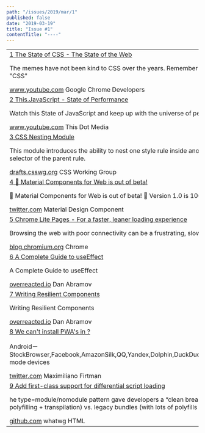 ```yaml
---
path: "/issues/2019/mar/1"
published: false
date: "2019-03-19"
title: "Issue #1"
contentTitle: "----"
---
```

<center>
	<table align="center" border="0" cellspacing="0" width="100%" height="100%" cellpadding="0">
    <tbody>
				<tr>
					<td>
            <div class="issue__content">
              <a href="https://www.youtube.com/watch?v=3LxyRuZxs2w" target="_blank" rel="noopener noreferrer">
                <span class="issue__counter">1</span>
                <span class="issue__content-title">The State of CSS - The State of the Web</span>
              </a>
							<p class="issue__content-desc">The memes have not been kind to CSS over the years. Remember the gif of Peter Griffin fighting with the blinds, captioned "CSS"</p>
							<div class="issue__content-info"><a href="https://www.youtube.com/watch?v=3LxyRuZxs2w" target="_blank" rel="noopener noreferrer">www.youtube.com</a> <span>Google Chrome Developers</span></div>
						</div>
					</td>
				</tr>
				<tr>
					<td>
            <div class="issue__content">
              <a href="https://www.youtube.com/watch?v=No-9LFAJN3o" target="_blank" rel="noopener noreferrer">
                <span class="issue__counter">2</span>
                <span class="issue__content-title">This.JavaScript - State of Performance</span>
              </a>
							<p class="issue__content-desc">Watch this State of JavaScript and keep up with the universe of performance.</p>
							<div class="issue__content-info"><a href="https://www.youtube.com/watch?v=No-9LFAJN3o" target="_blank" rel="noopener noreferrer">www.youtube.com</a> <span>This Dot Media</span></div>
						</div>
					</td>
				</tr>
				<tr>
					<td>
            <div class="issue__content">
              <a href="https://drafts.csswg.org/css-nesting-1/" target="_blank" rel="noopener noreferrer">
                <span class="issue__counter">3</span>
                <span class="issue__content-title">CSS Nesting Module</span>
              </a>
							<p class="issue__content-desc">This module introduces the ability to nest one style rule inside another, with the selector of the child rule relative to the selector of the parent rule.</p>
							<div class="issue__content-info"><a href="https://drafts.csswg.org/css-nesting-1/" target="_blank" rel="noopener noreferrer">drafts.csswg.org</a> <span>CSS Working Group</span></div>
						</div>
					</td>
				</tr>
				<tr>
					<td>
            <div class="issue__content">
              <a href="https://twitter.com/materialdesign/status/1105151403071287305" target="_blank" rel="noopener noreferrer">
                <span class="issue__counter">4</span>
                <span class="issue__content-title">📢 Material Components for Web is out of beta!</span>
              </a>
							<p class="issue__content-desc">📢 Material Components for Web is out of beta! 🎉 Version 1.0 is 100% #TypeScript.</p>
							<div class="issue__content-info"><a href="https://twitter.com/materialdesign/status/1105151403071287305" target="_blank" rel="noopener noreferrer">twitter.com</a> <span>Material Design Component</span></div>
						</div>
					</td>
				</tr>
				<tr>
					<td>
            <div class="issue__content">
              <a href="https://blog.chromium.org/2019/03/chrome-lite-pages-for-faster-leaner.html" target="_blank" rel="noopener noreferrer">
                <span class="issue__counter">5</span>
                <span class="issue__content-title">Chrome Lite Pages - For a faster, leaner loading experience</span>
              </a>
							<p class="issue__content-desc">Browsing the web with poor connectivity can be a frustrating, slow, and expensive experience.</p>
							<div class="issue__content-info"><a href="https://blog.chromium.org/2019/03/chrome-lite-pages-for-faster-leaner.html" target="_blank" rel="noopener noreferrer">blog.chromium.org</a> <span>Chrome</span></div>
						</div>
					</td>
				</tr>
				<tr>
					<td>
            <div class="issue__content">
              <a href="https://overreacted.io/a-complete-guide-to-useeffect/" target="_blank" rel="noopener noreferrer">
                <span class="issue__counter">6</span>
                <span class="issue__content-title">A Complete Guide to useEffect</span>
              </a>
							<p class="issue__content-desc">A Complete Guide to useEffect</p>
							<div class="issue__content-info"><a href="https://overreacted.io/a-complete-guide-to-useeffect/" target="_blank" rel="noopener noreferrer">overreacted.io</a> <span>Dan Abramov</span></div>
						</div>
					</td>
				</tr>
				<tr>
					<td>
            <div class="issue__content">
              <a href="https://overreacted.io/writing-resilient-components/" target="_blank" rel="noopener noreferrer">
                <span class="issue__counter">7</span>
                <span class="issue__content-title">Writing Resilient Components</span>
              </a>
							<p class="issue__content-desc">Writing Resilient Components</p>
							<div class="issue__content-info"><a href="https://overreacted.io/writing-resilient-components/" target="_blank" rel="noopener noreferrer">overreacted.io</a> <span>Dan Abramov</span></div>
						</div>
					</td>
				</tr>
				<tr>
					<td>
            <div class="issue__content">
              <a href="https://twitter.com/firt/status/1105858523362140160" target="_blank" rel="noopener noreferrer">
                <span class="issue__counter">8</span>
                <span class="issue__content-title">We can't install PWA's in ?</span>
              </a>
							<p class="issue__content-desc">Android－StockBrowser,Facebook,AmazonSilk,QQ,Yandex,Dolphin,DuckDuckGo,FirefoxFocus,OperaTouch,OperaMini,WebView,Kiosk mode devices</p>
							<div class="issue__content-info"><a href="https://twitter.com/firt/status/1105858523362140160" target="_blank" rel="noopener noreferrer">twitter.com</a> <span>
Maximiliano Firtman</span></div>
						</div>
					</td>
				</tr>
				<tr>
					<td>
            <div class="issue__content">
              <a href="https://github.com/whatwg/html/issues/4432" target="_blank" rel="noopener noreferrer">
                <span class="issue__counter">9</span>
                <span class="issue__content-title">Add first-class support for differential script loading</span>
              </a>
							<p class="issue__content-desc">he type=module/nomodule pattern gave developers a “clean break” to ship small, modern JavaScript bundles (with minimal polyfilling + transpilation) vs. legacy bundles (with lots of polyfills + transpilated code)</p>
							<div class="issue__content-info"><a href="https://github.com/whatwg/html/issues/4432" target="_blank" rel="noopener noreferrer">github.com</a> <span>whatwg HTML</span></div>
						</div>
					</td>
				</tr></tbody>
  </table>
</center>
